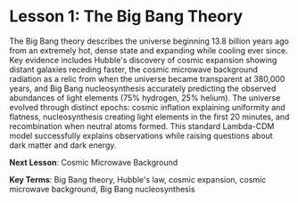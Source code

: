 # Lesson 1: The Big Bang Theory

The Big Bang theory describes the universe beginning 13.8 billion years ago from an extremely hot, dense state and expanding while cooling ever since. Key evidence includes Hubble's discovery of cosmic expansion showing distant galaxies receding faster, the cosmic microwave background radiation as a relic from when the universe became transparent at 380,000 years, and Big Bang nucleosynthesis accurately predicting the observed abundances of light elements (75% hydrogen, 25% helium). The universe evolved through distinct epochs: cosmic inflation explaining uniformity and flatness, nucleosynthesis creating light elements in the first 20 minutes, and recombination when neutral atoms formed. This standard Lambda-CDM model successfully explains observations while raising questions about dark matter and dark energy.

**Next Lesson**: Cosmic Microwave Background

**Key Terms**: Big Bang theory, Hubble's law, cosmic expansion, cosmic microwave background, Big Bang nucleosynthesis
